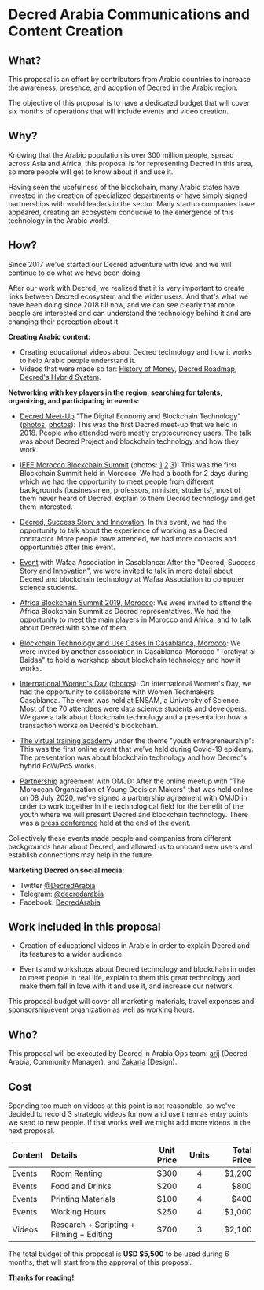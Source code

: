 # Decred Arabia Communications and Content Creation

## What?

This proposal is an effort by contributors from Arabic countries to increase the awareness, presence, and adoption of Decred in the Arabic region.

The objective of this proposal is to have a dedicated budget that will cover six months of operations that will include events and video creation.

## Why?

Knowing that the Arabic population is over 300 million people, spread across Asia and Africa, this proposal is for representing Decred in this area, so more people will get to know about it and use it.

Having seen the usefulness of the blockchain, many Arabic states have invested in the creation of specialized departments or have simply signed partnerships with world leaders in the sector. Many startup companies have appeared, creating an ecosystem conducive to the emergence of this technology in the Arabic world.

## How?

Since 2017 we've started our Decred adventure with love and we will continue to do what we have been doing.

After our work with Decred, we realized that it is very important to create links between Decred ecosystem and the wider users. And that's what we have been doing since 2018 till now, and we can see clearly that more people are interested and can understand the technology behind it and are changing their perception about it.

**Creating Arabic content:**

* Creating educational videos about Decred technology and how it works to help Arabic people understand it.
* Videos that were made so far: [History of Money](https://youtu.be/OFONdBbYbBc), [Decred Roadmap](https://youtu.be/_7Ae_Klwqo0), [Decred's Hybrid System](https://youtu.be/k6xXL_ttSDI).

**Networking with key players in the region, searching for talents, organizing, and participating in events:**

* [Decred Meet-Up](https://www.facebook.com/events/241045786567334/) "The Digital Economy and Blockchain Technology" ([photos](https://twitter.com/in_insaf/status/1056252398476423168), [photos](https://www.facebook.com/permalink.php?story_fbid=1884165438286394&id=1836611206375151)): This was the first Decred meet-up that we held in 2018. People who attended were mostly cryptocurrency users. The talk was about Decred Project and blockchain technology and how they work.

* [IEEE Morocco Blockchain Summit](http://blockchainsummit.ma/) (photos: [1](https://twitter.com/DecredArabia/status/1121011670808240128) [2](https://twitter.com/DecredArabia/status/1121160292333965313) [3](https://twitter.com/DecredArabia/status/1121695331253673984)): This was the first Blockchain Summit held in Morocco. We had a booth for 2 days during which we had the opportunity to meet people from different backgrounds (businessmen, professors, minister, students), most of them never heard of Decred, explain to them Decred technology and get them interested.

* [Decred, Success Story and Innovation](https://github.com/decredcommunity/events/blob/master/reports/20190921-decred-meetup-casablanca-morocco.md): In this event, we had the opportunity to talk about the experience of working as a Decred contractor. More people have attended, we had more contacts and opportunities after this event.

* [Event](https://github.com/decredcommunity/events/blob/master/reports/20191020-wafaa-casablanca-morocco.md) with Wafaa Association in Casablanca: After the "Decred, Success Story and Innovation", we were invited to talk in more detail about Decred and blockchain technology at Wafaa Association to computer science students.

* [Africa Blockchain Summit 2019, Morocco](https://github.com/decredcommunity/events/blob/master/reports/20191121-africa-blockchain-summit-rabat-morocco.md): We were invited to attend the Africa Blockchain Summit as Decred representatives. We had the opportunity to meet the main players in Morocco and Africa, and to talk about Decred with some of them.

* [Blockchain Technology and Use Cases in Casablanca, Morocco](https://github.com/decredcommunity/events/blob/master/reports/20200124-blockchain-technology-and-use-cases-casablanca-morocco.md): We were invited by another association in Casablanca-Morocco "Toratiyat al Baidaa" to hold a workshop about blockchain technology and how it works.

* [International Women's Day](https://www.meetup.com/fr-FR/GDGCasablanca/events/268661463/) ([photos](https://www.flickr.com/photos/187387360@N04/albums/72157713440754483)): On International Women's Day, we had the opportunity to collaborate with Women Techmakers Casablanca. The event was held at ENSAM, a University of Science. Most of the 70 attendees were data science students and developers. We gave a talk about blockchain technology and a presentation how a transaction works on Decred's blockchain.

* [The virtual training academy](https://github.com/decredcommunity/events/blob/master/reports/20200708-virtual-training-academy-internet.md) under the theme "youth entrepreneurship": This was the first online event that we've held during Covid-19 epidemy. The presentation was about blockchain technology and how Decred's hybrid PoW/PoS works.

* [Partnership](https://decredcommunity.github.io/events/index/20201128.1) agreement with OMJD: After the online meetup with "The Moroccan Organization of Young Decision Makers" that was held online on 08 July 2020, we've signed a partnership agreement with OMJD in order to work together in the technological field for the benefit of the youth where we will present Decred and blockchain technology. There was a [press conference](https://youtu.be/2gI_RRdIJ5U) held at the end of the event.

Collectively these events made people and companies from different backgrounds hear about Decred, and allowed us to onboard new users and establish connections may help in the future.

**Marketing Decred on social media:**

* Twitter [@DecredArabia](https://twitter.com/DecredArabia)
* Telegram: [@decredarabia](https://t.me/decredarabia)
* Facebook: [DecredArabia](https://www.facebook.com/DecredArabia)

## Work included in this proposal

* Creation of educational videos in Arabic in order to explain Decred and its features to a wider audience.

* Events and workshops about Decred technology and blockchain in order to meet people in real life, explain to them this great technology and make them fall in love with it and use it, and increase our network.

This proposal budget will cover all marketing materials, travel expenses and sponsorship/event organization as well as working hours.

## Who?

This proposal will be executed by Decred in Arabia Ops team: [arij](https://twitter.com/in_insaf) (Decred Arabia, Community Manager), and [Zakaria](https://twitter.com/aithzakaria1) (Design).

## Cost

Spending too much on videos at this point is not reasonable, so we've decided to record 3 strategic videos for now and use them as entry points we send to new people. If that works well we might add more videos in the next proposal.

Content | Details                                    | Unit Price | Units | Total Price
:-------|:-------------------------------------------|:----------:|:-----:|------------:
Events  |                    Room Renting            |    $300    |   4   |      $1,200
Events  |                    Food and Drinks         |    $200    |   4   |        $800
Events  |                    Printing Materials      |    $100    |   4   |        $400
Events  |                    Working Hours           |    $250    |   4   |      $1,000
Videos  |  Research + Scripting + Filming + Editing  |    $700    |   3   |      $2,100

The total budget of this proposal is **USD $5,500** to be used during 6 months, that will start from the approval of this proposal.

**Thanks for reading!**
